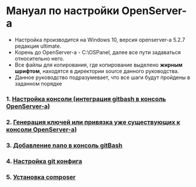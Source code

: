 # Мануал по настройки OpenServer-а
* Настройка производится на Windows 10, версия openserver-а 5.2.7 редакция ultimate.
* Корень до OpenServer-а - C:\OSPanel\, далее все пути задаваться относительно него.
* Все файлы для копирования, где копирование выделено **жирным шрифтом**, находятся в директории source данного руководства.
* Данное руководство подразумевает, что все шаги будут пройдены в заданном порядке

### 1. [Настройка консоли (интеграция gitbash в консоль OpenServer-а)](CONSOLE.md)
### 2. [Генерация ключей или привязка уже существующих к консоли OpenServer-a)](SSH-KEY.md)
### 3. [Добавление nano в консоль gitBash](ADD-NANO-GIT-BASH.md)
### 4. [Настройка git конфига](GIT-CONFIG.md)
### 5. [Установка composer](INSTALL-COMPOSER.md) 


    


